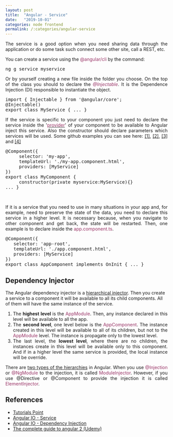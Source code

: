 ```yaml
---
layout: post
title:  "Angular - Service"
date:   "2019-10-01"
categories: node frontend 
permalink: /:categories/angular-service
---
```


<p style="text-align: justify;">The service is a good option when you need sharing data through the application or do some task such connect some other site, call a REST, etc.</p>
You can create a service using the <span style="color: #993366;">@angular/cli</span> by the command:
<pre class="result notranslate">ng g service myservice</pre>
<p style="text-align: justify;">Or by yourself creating a new file inside the folder you choose. On the top of the class you should to declare the <em><span style="color: #993366;">@Injectable</span></em>. It is the Dependence Injection (DI) responsible to instantiate the object.</p>

<div>
<pre>import { Injectable } from '@angular/core';
@Injectable()
export class MyService { ... }</pre>
</div>
<p style="text-align: justify;">If the service is specific to your component you just need to declare the service inside the '<a href="https://angular.io/guide/dependency-injection-providers#dependency-providers"><span style="color: #993366;">provider</span></a>' of your component to be available to Angular inject this service. Also the constructor should declare parameters which services will be used. Some github examples you can see here: <a href="https://github.com/fabiana2611/br-prev-analisys/blob/master/src/app/core/http/open-data-br.service.ts">[1]</a>, <a href="https://github.com/fabiana2611/br-prev-analisys/blob/master/src/app/modules/acidente-trabalho/acidente.service.ts">[2]</a>, <a href="https://github.com/fabiana2611/br-prev-analisys/blob/master/src/app/modules/beneficios/beneficio.service.ts">[3]</a> and <a href="https://github.com/fabiana2611/br-prev-analisys/blob/master/src/app/modules/contribuicao/contribuicao.service.ts">[4]</a></p>

<pre>
@Component({
     selector: 'my-app',
     templateUrl: './my-app.component.html',
     providers: [MyService]
})
export class MyComponent {
     constructor(private myservice:MyService){}
... }
</pre>
 
<p style="text-align: justify;">If it is a service that you need to use in many situations in your app and, for example, need to preserve the state of the data, you need to declare this service in a higher level. It is necessary because, when you navigate to other component and get back, the state will be restarted. Then, one example is to declare inside the <span style="color: #993366;">app.component.ts</span>.</p>

<div>
<pre>@Component({
   selector: 'app-root',
   templateUrl: './app.component.html',
   providers: [MyService]
})
export class AppComponent implements OnInit { ... }</pre>
</div>

<div id="dep_inj">
<h2>Dependency Injector</h2></div>

The Angular dependency injector is a <a href="https://angular.io/guide/hierarchical-dependency-injection">hierarchical injector</a>. Then you create a service to a component it will be available to all its child components. All of them will have the same instance of the service.
<ol>
	<li style="text-align: justify;">The <strong>highest</strong> <strong>level</strong> is the <span style="color: #993366;">AppModule</span>. Then, any instance declared in this level will be available to all the app.</li>
	<li style="text-align: justify;">The <strong>second level</strong>, one level below is the <span style="color: #993366;">AppComponent</span>. The instance created in this level will be available to all of its children, but not to the <span style="color: #993366;">AppModule</span> level. The instance is propagate only to the lowest level.</li>
	<li style="text-align: justify;">The last level, the <strong>lowest level</strong>, where there are no children, the instances create in this level will be available only to this component. And if in a higher level the same service is provided, the local instance will be override.</li>
</ol>
<p style="text-align: justify;">There are <a href="https://angular.io/guide/hierarchical-dependency-injection#two-injector-hierarchies">two types of the hierarchies</a> in Angular. When you use <span style="color: #993366;">@Injection</span> or <span style="color: #993366;">@NgModule</span> to the injection, it is called <span style="color: #993366;">ModuleInjector</span>. However, if you use @Directive or @Component to provide the injection it is called <span style="color: #993366;">ElementInjector</span>.</p>

<h2>References</h2>
<ul>
	<li><a href="https://www.tutorialspoint.com/angular7/angular7_services.htm">Tutorials Point</a></li>
	<li><a href="https://angular.io/guide/architecture-services">Angular IO - Service</a></li>
	<li><a href="https://angular.io/guide/dependency-injection">Angular IO - Dependency Injection</a></li>
	<li><a href="https://www.udemy.com/course/the-complete-guide-to-angular-2/">The complete guide to angular 2 (Udemy)</a></li>
</ul>
